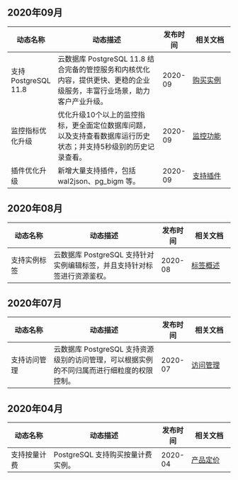 ## 2020年09月
<table>
<tr>
<th width=20%>动态名称</th>
<th width=50%>动态描述</th>
<th width=10%>发布时间</th>
<th width=20%>相关文档</th>
</tr>
<tbody><tr>
<td>支持 PostgreSQL 11.8</td>
<td>云数据库 PostgreSQL 11.8  结合完备的管控服务和内核优化内容，提供更快、更稳的企业级服务，丰富行业场景，助力客户产业升级。</td>
<td>2020-09</td>
<td><a href="https://intl.cloud.tencent.com/document/product/409/7550" target="_blank">购买实例</a></td>
</tr>
<tr>
<td>监控指标优化升级</td>
<td>优化升级10个以上的监控指标，更全面定位数据库问题，以及支持查看数据库运行历史状态；并支持5秒级别的历史记录查看。</td>
<td>2020-09</td>
<td><a href="https://intl.cloud.tencent.com/document/product/409/7564" target="_blank">监控功能</a></td>
</tr>
<tr>
<td>插件优化升级</td>
<td>新增大量支持插件，包括 wal2json、pg_bigm 等。</td>
<td>2020-09</td>
<td><a href="https://intl.cloud.tencent.com/document/product/409/7567" target="_blank">支持插件</a></td>
</tr>
</tbody></table>

## 2020年08月
<table>
<tr>
<th width=20%>动态名称</th>
<th width=50%>动态描述</th>
<th width=10%>发布时间</th>
<th width=20%>相关文档</th>
</tr>
<tbody><tr>
<td>支持实例标签</td>
<td>云数据库 PostgreSQL 支持针对实例编辑标签，并且支持针对标签进行资源鉴权。</td>
<td>2020-08</td>
<td><a href="https://intl.cloud.tencent.com/document/product/409/38839" target="_blank">标签概述</a></td>
</tr>
</tbody></table>

## 2020年07月
<table>
<tr>
<th width=20%>动态名称</th>
<th width=50%>动态描述</th>
<th width=10%>发布时间</th>
<th width=20%>相关文档</th>
</tr>
<tbody><tr>
<td>支持访问管理</td>
<td>云数据库 PostgreSQL 支持资源级别的访问管理，可以根据实例的不同归属而进行细粒度的权限控制。</td>
<td>2020-07</td>
<td><a href="https://intl.cloud.tencent.com/document/product/409/38834" target="_blank">访问管理</a></td>
</tr>
</tbody></table>

## 2020年04月
<table>
<thead>
<tr>
<th width=20%>动态名称</th>
<th width=50%>动态描述</th>
<th width=10%>发布时间</th>
<th width=20%>相关文档</th>
</tr>
</thead>
<tbody><tr>
<td>支持按量计费</td>
<td>PostgreSQL 支持购买按量计费实例。</td>
<td>2020-04</td>
<td><a href="https://intl.cloud.tencent.com/document/product/409/4993" target="_blank">产品定价</a></td>
</tr>
</tbody></table>

